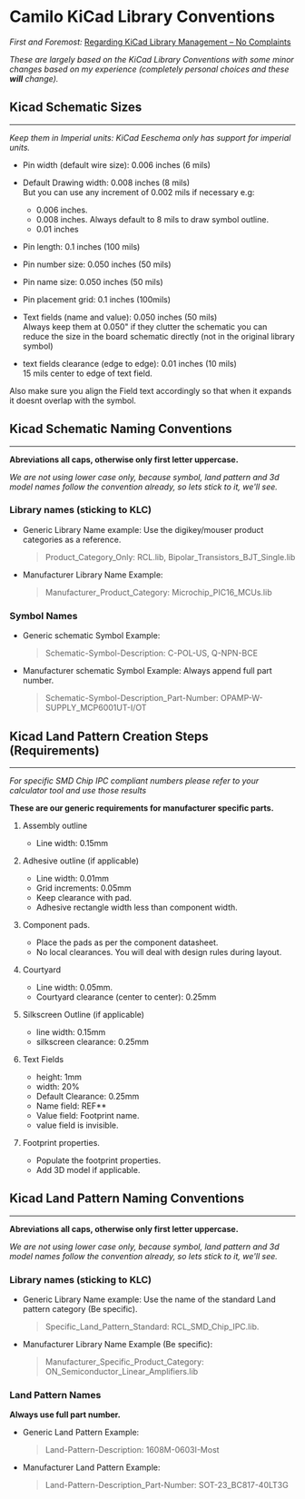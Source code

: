 Camilo KiCad Library Conventions
==========================

_First and Foremost:_
[Regarding KiCad Library Management – No Complaints](https://camilotejeiro.wordpress.com/2016/04/21/regarding-kicad-library-management-no-complaints/)

_These are largely based on the KiCad Library Conventions with some minor 
changes based on my experience (completely personal choices and these **will** change)._

## Kicad Schematic Sizes
---

_Keep them in Imperial units: KiCad Eeschema only has support for imperial units._

* Pin width (default wire size):        0.006 inches (6 mils)

* Default Drawing width:                0.008 inches (8 mils)  
    But you can use any increment of 0.002 mils if necessary e.g:
    - 0.006 inches.
    - 0.008 inches. Always default to 8 mils to draw symbol outline.
    - 0.01  inches

* Pin length:                           0.1 inches (100 mils)

* Pin number size:                      0.050 inches (50 mils)

* Pin name size:                        0.050 inches (50 mils)

* Pin placement grid:                   0.1 inches  (100mils)

* Text fields (name and value):         0.050 inches (50 mils)  
    Always keep them at 0.050" if they clutter the schematic 
    you can reduce the size in the board schematic directly (not in 
    the original library symbol)

* text fields clearance (edge to edge): 0.01 inches (10 mils)  
    15 mils center to edge of text field.

Also make sure you align the Field text accordingly so that when it expands 
it doesnt overlap with the symbol.

## Kicad Schematic Naming Conventions
---

**Abreviations all caps, otherwise only first letter uppercase.**

_We are not using lower case only, because symbol, land pattern and 3d 
model names follow the convention already, so lets stick to it, 
we'll see._

### Library names (sticking to KLC)

* Generic Library Name example: 
    Use the digikey/mouser product categories as a reference.   
    > Product_Category_Only:          RCL.lib, Bipolar_Transistors_BJT_Single.lib
     
* Manufacturer Library Name Example:  
    > Manufacturer_Product_Category:  Microchip_PIC16_MCUs.lib

### Symbol Names 

* Generic schematic Symbol Example:  
    > Schematic-Symbol-Description:               C-POL-US, Q-NPN-BCE
    
* Manufacturer schematic Symbol Example: 
    Always append full part number.  
    > Schematic-Symbol-Description_Part-Number:   OPAMP-W-SUPPLY_MCP6001UT-I/OT

## Kicad Land Pattern Creation Steps (Requirements)
---

_For specific SMD Chip IPC compliant numbers please refer to your 
calculator tool and use those results_

**These are our generic requirements for manufacturer specific parts.**

1. Assembly outline
    - Line width:                               0.15mm

2. Adhesive outline (if applicable)
    - Line width:                               0.01mm
    - Grid increments:                          0.05mm
    - Keep clearance with pad.
    - Adhesive rectangle width less than component width.

3. Component pads.
    - Place the pads as per the component datasheet.
    - No local clearances. You will deal with design rules during layout.

4. Courtyard
    - Line width:                               0.05mm.
    - Courtyard clearance (center to center):   0.25mm

5. Silkscreen Outline (if applicable)
    - line width:                               0.15mm
    - silkscreen clearance:                     0.25mm

6. Text Fields
    - height:                                   1mm
    - width:                                    20%
    - Default Clearance:                        0.25mm    
    - Name field:                               REF**
    - Value field:                              Footprint name.
    - value field is invisible.

7. Footprint properties.
    - Populate the footprint properties.
    - Add 3D model if applicable.

## Kicad Land Pattern Naming Conventions
---

**Abreviations all caps, otherwise only first letter uppercase.**

_We are not using lower case only, because symbol, land pattern and 3d 
model names follow the convention already, so lets stick to it, 
we'll see._

### Library names (sticking to KLC)

* Generic Library Name example: 
    Use the name of the standard Land pattern category (Be specific).    
    > Specific_Land_Pattern_Standard:          RCL_SMD_Chip_IPC.lib.
     
* Manufacturer Library Name Example (Be specific):
    > Manufacturer_Specific_Product_Category:  ON_Semiconductor_Linear_Amplifiers.lib

### Land Pattern Names 

**Always use full part number.**

* Generic Land Pattern Example:  
    > Land-Pattern-Description:               1608M-0603I-Most
    
* Manufacturer Land Pattern Example:  
    > Land-Pattern-Description_Part-Number:   SOT-23_BC817-40LT3G
